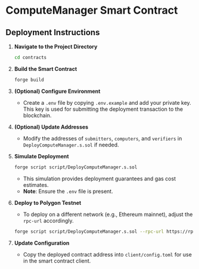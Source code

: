 # ComputeManager Smart Contract

## Deployment Instructions

1. **Navigate to the Project Directory**
   ```sh
   cd contracts
   ```

2. **Build the Smart Contract**
   ```sh
   forge build
   ```

3. **(Optional) Configure Environment**
   - Create a `.env` file by copying `.env.example` and add your private key.  
     This key is used for submitting the deployment transaction to the blockchain.

4. **(Optional) Update Addresses**
   - Modify the addresses of `submitters`, `computers`, and `verifiers` in `DeployComputeManager.s.sol` if needed.

5. **Simulate Deployment**
   ```sh
   forge script script/DeployComputeManager.s.sol
   ```
   - This simulation provides deployment guarantees and gas cost estimates.  
   - **Note**: Ensure the `.env` file is present.

6. **Deploy to Polygon Testnet**
   - To deploy on a different network (e.g., Ethereum mainnet), adjust the `rpc-url` accordingly.
   ```sh
   forge script script/DeployComputeManager.s.sol --rpc-url https://rpc-amoy.polygon.technology/ --broadcast --optimize --optimizer-runs 4000
   ```

7. **Update Configuration**
   - Copy the deployed contract address into `client/config.toml` for use in the smart contract client.

